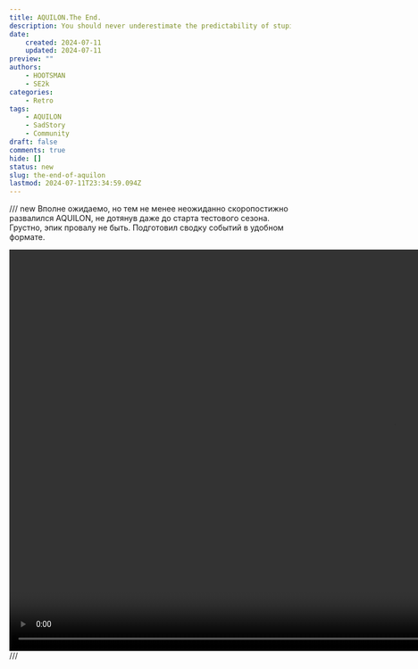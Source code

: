 ```yaml
---
title: AQUILON.The End.
description: You should never underestimate the predictability of stupidity
date:
    created: 2024-07-11
    updated: 2024-07-11
preview: ""
authors:
    - HOOTSMAN
    - SE2k
categories:
    - Retro
tags:
    - AQUILON
    - SadStory
    - Community
draft: false
comments: true
hide: []
status: new
slug: the-end-of-aquilon
lastmod: 2024-07-11T23:34:59.094Z
---
```


/// new
Вполне ожидаемо, но тем не менее неожиданно скоропостижно развалился AQUILON, не дотянув даже до старта тестового сезона.
Грустно, эпик провалу не быть.
Подготовил сводку событий в удобном формате.

<video controls width="1376" height="720" src="https://www.dropbox.com/scl/fi/cluao8leyebwvcht9mjcb/new_f.mp4?rlkey=t4l5xyr05ueoo9zhxluekhnkj&st=x5r9p2q9&raw=1" title="SECOND WITNESSING OF A HOOTSMAN"></video>
///
